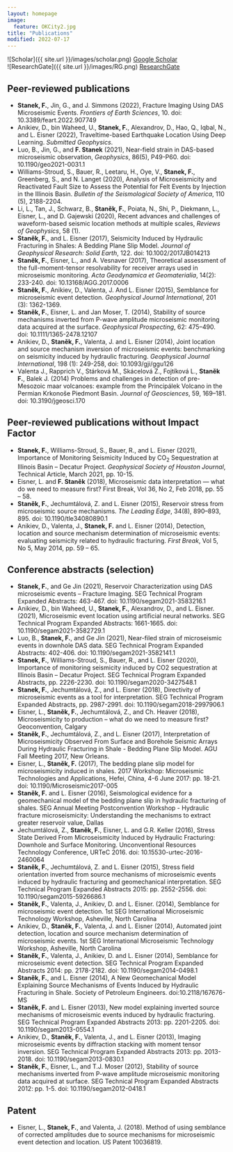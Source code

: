 ```yaml
---
layout: homepage
image:
  feature: OKCity2.jpg
title: "Publications"
modified: 2022-07-17
---
```


![Scholar]({{ site.url }}/images/scholar.png) [Google Scholar](https://scholar.google.com/citations?user=k5i3d9MAAAAJ&hl=cs)
<br>![ResearchGate]({{ site.url }}/images/RG.png) [ResearchGate](https://www.researchgate.net/profile/Frantisek-Stanek)
<!-- ![Orcid]({{ site.url }}/images/orcid.png) [Orcid]((https://orcid.org/my-orcid?orcid=0000-0002-0037-9239))    -->
<!-- ![Publons]({{ site.url }}/images/orcid.png) [Publons]((https://orcid.org/my-orcid?orcid=0000-0002-0037-9239))  -->

## Peer-reviewed publications
- **Stanek, F.**, Jin, G., and J. Simmons (2022), Fracture Imaging Using DAS Microseismic Events. *Frontiers of Earth Sciences*, 10. doi: 10.3389/feart.2022.907749
- Anikiev, D., bin Waheed, U., **Stanek, F.**, Alexandrov, D., Hao, Q., Iqbal, N., and L. Eisner (2022), Traveltime-based Earthquake Location Using Deep Learning. *Submitted Geophysics*.
- Luo, B., Jin, G., and **F. Stanek** (2021), Near-field strain in DAS-based microseismic observation, *Geophysics*, 86(5), P49-P60. doi: 10.1190/geo2021-0031.1
- Williams-Stroud, S., Bauer, R., Leetaru, H., Oye, V., **Stanek, F.**, Greenberg, S., and N. Langet (2020), Analysis of Microseismicity and Reactivated Fault Size to Assess the Potential for Felt Events by Injection in the Illinois Basin. *Bulletin of the Seismological Society of America*, 110 (5), 2188-2204.
- Li, L., Tan, J., Schwarz, B., **Staněk, F.**, Poiata, N., Shi, P., Diekmann, L., Eisner, L., and D. Gajewski (2020), Recent advances and challenges of waveform-based seismic location methods at multiple scales, *Reviews of Geophysics*, 58 (1).
- **Staněk, F.**, and L. Eisner (2017), Seismicity Induced by Hydraulic Fracturing in Shales: A Bedding Plane Slip Model. *Journal of Geophysical Research: Solid Earth*, 122. doi: 10.1002/2017JB014213
- **Staněk, F.**, Eisner, L., and A. Vesnaver (2017), Theoretical assessment of the full-moment-tensor resolvability for receiver arrays used in microseismic monitoring. *Acta Geodynamica et Geomaterialia*, 14(2): 233-240. doi: 10.13168/AGG.2017.0006
- **Staněk, F.**, Anikiev, D., Valenta, J. And L. Eisner (2015), Semblance for microseismic event detection. *Geophysical Journal International*, 201 (3): 1362-1369. 
- **Staněk, F.**, Eisner, L. and Jan Moser, T. (2014), Stability of source mechanisms inverted from P-wave amplitude microseismic monitoring data acquired at the surface. *Geophysical Prospecting*, 62: 475–490. doi: 10.1111/1365-2478.12107
- Anikiev, D., **Staněk, F.**, Valenta, J. and L. Eisner (2014), Joint location and source mechanism inversion of microseismic events: benchmarking on seismicity induced by hydraulic fracturing. *Geophysical Journal International*, 198 (1): 249-258, doi: 10.1093/gji/ggu126
- Valenta J., Rapprich V., Stárková M., Skácelová Z., Fojtíková L., **Staněk F.**, Balek J. (2014) Problems and challenges in detection of pre-Mesozoic maar volcanoes: example from the Principálek Volcano in the Permian Krkonoše Piedmont Basin. *Journal of Geosciences*, 59, 169–181. doi: 10.3190/jgeosci.170

## Peer-reviewed publications without Impact Factor
- **Stanek, F.**, Williams-Stroud, S., Bauer, R., and L. Eisner (2021), Importance of Monitoring Seismicity Induced by CO<sub>2</sub> Sequestration at Illinois Basin – Decatur Project. *Geophysical Society of Houston Journal*, Technical Article, March 2021, pp. 10-15.
- Eisner, L. and **F. Staněk** (2018), Microseismic data interpretation — what do we need to measure first? First Break, Vol 36, No 2, Feb 2018, pp. 55 – 58.
- **Staněk, F.**, Jechumtálová, Z. and L. Eisner (2015), Reservoir stress from microseismic source mechanisms. *The Leading Edge*, 34(8), 890–893, 895. doi: 10.1190/tle34080890.1
- Anikiev, D., Valenta, J., **Stanek, F.** and L. Eisner (2014), Detection, location and source mechanism determination of microseismic events: evaluating seismicity related to hydraulic fracturing. *First Break*, Vol 5, No 5, May 2014, pp. 59 – 65.

## Conference abstracts (selection)
- **Stanek, F.**, and Ge Jin (2021), Reservoir Characterization using DAS microseismic events – Fracture Imaging. SEG Technical Program Expanded Abstracts: 463-467. doi: 10.1190/segam2021-3583216.1
- Anikiev, D., bin Waheed, U., **Stanek, F.**, Alexandrov, D., and L. Eisner. (2021), Microseismic event location using artificial neural networks. SEG Technical Program Expanded Abstracts: 1661-1665. doi: 10.1190/segam2021-3582729.1
- Luo, B., **Stanek, F.**, and Ge Jin (2021), Near-filed strain of microseismic events in downhole DAS data. SEG Technical Program Expanded Abstracts: 402-406. doi: 10.1190/segam2021-3582141.1
- **Stanek, F.**, Williams-Stroud, S., Bauer, R., and L. Eisner (2020), Importance of monitoring seismicity induced by CO2 sequestration at Illinois Basin – Decatur Project. SEG Technical Program Expanded Abstracts, pp. 2226-2230. doi: 10.1190/segam2020-3427548.1
- **Stanek, F.**, Jechumtálová, Z., and L. Eisner (2018), Directivity of microseismic events as a tool for interpretation. SEG Technical Program Expanded Abstracts, pp. 2987-2991. doi: 10.1190/segam2018-2997906.1
- Eisner, L., **Staněk, F.**, Jechumtálová, Z., and Ch. Heaver (2018), Microseismicity to production – what do we need to measure first? Geoconvention, Calgary
- **Staněk, F.**, Jechumtálová, Z., and L. Eisner (2017), Interpretation of Microseismicity Observed From Surface and Borehole Seismic Arrays During Hydraulic Fracturing in Shale - Bedding Plane Slip Model. AGU Fall Meeting 2017, New Orleans.
- Eisner, L., **Staněk, F.** (2017), The bedding plane slip model for microseismicity induced in shales. 2017 Workshop: Microseismic Technologies and Applications, Hefei, China, 4-6 June 2017: pp. 18-21. doi: 10.1190/Microseismic2017-005
- **Staněk, F.** and L. Eisner (2016), Seismological evidence for a geomechanical model of 
the bedding plane slip in hydraulic fracturing of shales. SEG Annual Meeting Postconvention Workshop - Hydraulic fracture microseismicity: Understanding the mechanisms to extract greater reservoir value, Dallas
- Jechumtálová, Z., **Staněk, F.**, Eisner, L. and G.R. Keller (2016), Stress State Derived From Microseismicity Induced by Hydraulic Fracturing: Downhole and Surface Monitoring. Unconventional Resources Technology Conference, URTeC 2016. doi: 10.15530-urtec-2016-2460064
- **Staněk, F.**, Jechumtálová, Z. and L. Eisner (2015), Stress field orientation inverted from source mechanisms of microseismic events induced by hydraulic fracturing and geomechanical interpretation. SEG Technical Program Expanded Abstracts 2015: pp. 2552-2556. doi: 10.1190/segam2015-5926686.1
- **Staněk, F.**, Valenta, J., Anikiev, D. and L. Eisner. (2014), Semblance for microseismic event detection. 1st SEG International Microseismic Technology Workshop, Asheville, North Carolina
- Anikiev, D., **Staněk, F.**, Valenta, J. and L. Eisner (2014), Automated joint detection, location and source mechanism determination of microseismic events. 1st SEG International Microseismic Technology Workshop, Asheville, North Carolina
- **Staněk, F.**, Valenta, J., Anikiev, D. and L. Eisner (2014), Semblance for microseismic event 	detection. SEG Technical Program Expanded Abstracts 2014: pp. 2178-2182. doi: 	10.1190/segam2014-0498.1 
- **Staněk, F.**, and L. Eisner (2014), A New Geomechanical Model Explaining Source Mechanisms of Events Induced by Hydraulic Fracturing in Shale. Society of Petroleum Engineers. doi:10.2118/167676-MS
- **Staněk, F.** and L. Eisner (2013), New model explaining inverted source mechanisms of microseismic events induced by hydraulic fracturing. SEG Technical Program Expanded Abstracts 2013: pp. 2201-2205. doi: 10.1190/segam2013-0554.1 
- Anikiev, D., **Staněk, F.**, Valenta, J., and L. Eisner (2013), Imaging microseismic events by diffraction stacking with moment tensor inversion. SEG Technical Program Expanded Abstracts 2013: pp. 2013-2018. doi: 10.1190/segam2013-0830.1
- **Staněk, F.**, Eisner, L., and T.J. Moser (2012), Stability of source mechanisms inverted from P-wave amplitude microseismic monitoring data acquired at surface. SEG Technical Program Expanded Abstracts 2012: pp. 1-5. doi: 10.1190/segam2012-0418.1

## Patent
- Eisner, L., **Stanek, F.**, and Valenta, J. (2018). Method of using semblance of corrected amplitudes due to source mechanisms for microseismic event detection and location. US Patent 10036819.

<!-- ## Seminars -->


